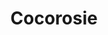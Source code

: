 ---
layout: post
category: concert
title: Cocorosie
artists: 
- Cocorosie
place: 
- Alhambra
country: France
city: Paris
---